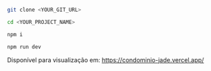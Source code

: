 ```sh
git clone <YOUR_GIT_URL>

cd <YOUR_PROJECT_NAME>

npm i

npm run dev
```
Disponível para visualização em: https://condominio-jade.vercel.app/
